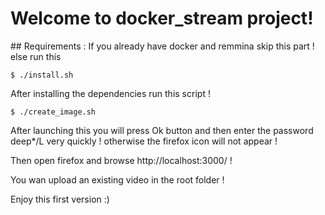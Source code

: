 # Welcome to docker_stream project!


## Requirements :
If you already have docker and remmina skip this part ! else run this

```
$ ./install.sh
```

After installing the dependencies run this script !

```
$ ./create_image.sh
```
After launching this you will press Ok button and then enter the password deep*/L very quickly ! otherwise the firefox icon will not appear !

Then open firefox and browse http://localhost:3000/ !

You wan upload an existing video in the root folder !

Enjoy this first version :) 